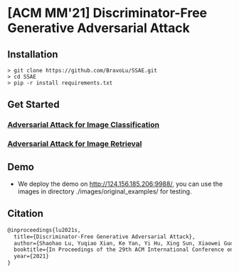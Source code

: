 # [ACM MM'21] Discriminator-Free Generative Adversarial Attack

## Installation

```
> git clone https://github.com/BravoLu/SSAE.git
> cd SSAE
> pip -r install requirements.txt
```

## Get Started
### [Adversarial Attack for Image Classification](classification/)

### [Adversarial Attack for Image Retrieval](reid/)

## Demo

* We deploy the demo on http://124.156.185.206:9988/, you can use the images in directory ./images/original_examples/ for testing.

## Citation

```latex
@inproceedings{lu2021s,
  title={Discriminator-Free Generative Adversarial Attack},
  author={Shaohao Lu, Yuqiao Xian, Ke Yan, Yi Hu, Xing Sun, Xiaowei Guo, FeiyueHuang, and Wei-Shi Zheng},
  booktitle={In Proceedings of the 29th ACM International Conference onMultimedia (MM ’21)},
  year={2021}
}
```

